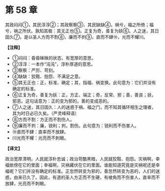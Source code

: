 # 第 58 章

其政闷闷①，其民淳淳②；其政察察③，其民缺缺④。祸兮，福之所倚；福兮，祸之所伏。孰知其极：其无正也⑤。正复为奇，善复为妖⑥。人之迷，其日固久⑦。是以圣人方而不割⑧，廉而不刿⑨，直而不肆⑩，光而不耀⑾。

**【注释】**

- ①闷闷：昏昏昧昧的状态，有宽厚的意思。
- ②淳淳：一本作“沌沌”，淳朴厚道的意思。
- ③察察：严厉、苛刻。
- ④缺缺：狡黠、抱怨、不满足之意。
- ⑤其无正也：正，标准、确定；其，指福、祸变换。此句意为：它们并没有确定的标准。
- ⑥正复为奇，善复为妖：正，方正、端正；奇，反常、邪；善，善良；妖，邪恶。这句话意为：正的变为邪的，善的变成恶的。
- ⑦人之迷，其日固久：人的迷惑于祸、福之门，而不知其循环相生之理者，其为时日必已久矣。（严灵峰释语）
- ⑧方而不割：方正而不割伤人。
- ⑨廉而不刿：廉，锐利；刿，割伤。此句意为：锐利而不伤害人。
- ⑩直而不肆：直率而不放肆。
- ⑾光而不耀：光亮而不刺眼。

**【译文】**

政治宽厚清明，人民就淳朴忠诚；政治苛酷黑暗，人民就狡黠、抱怨。灾祸啊，幸福依傍在它的里面；幸福啊，灾祸藏伏在它的里面。谁能知道究竟是灾祸呢还是幸福呢？它们并没有确定的标准。正忽然转变为邪的，善忽然转变为恶的，人们的迷惑，由来已久了。因此，有道的圣人方正而不生硬，有棱角而不伤害人，直率而不放肆，光亮而不刺眼。
